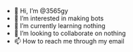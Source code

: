 - 👋 Hi, I’m @3565gy
- 👀 I’m interested in making bots
- 🌱 I’m currently learning nothing
- 💞️ I’m looking to collaborate on nothing
- 📫 How to reach me through my email

<!---
3565gy/3565gy is a ✨ special ✨ repository because its `README.md` (this file) appears on your GitHub profile.
You can click the Preview link to take a look at your changes.
--->
